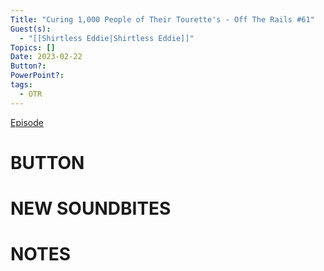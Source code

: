 ```yaml
---
Title: "Curing 1,000 People of Their Tourette's - Off The Rails #61"
Guest(s):
  - "[[Shirtless Eddie|Shirtless Eddie]]"
Topics: []
Date: 2023-02-22
Button?: 
PowerPoint?: 
tags:
  - OTR
---
```

[Episode](https://www.youtube.com/watch?v=vRkstheL1DE)
# BUTTON
# NEW SOUNDBITES
# NOTES



